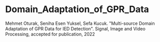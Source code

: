 # Domain_Adaptation_of_GPR_Data
Mehmet Oturak, Seniha Esen Yuksel, Sefa Kucuk. "Multi-source Domain Adaptation of GPR Data for IED Detection". Signal, Image and Video Processing, accepted for publication, 2022
